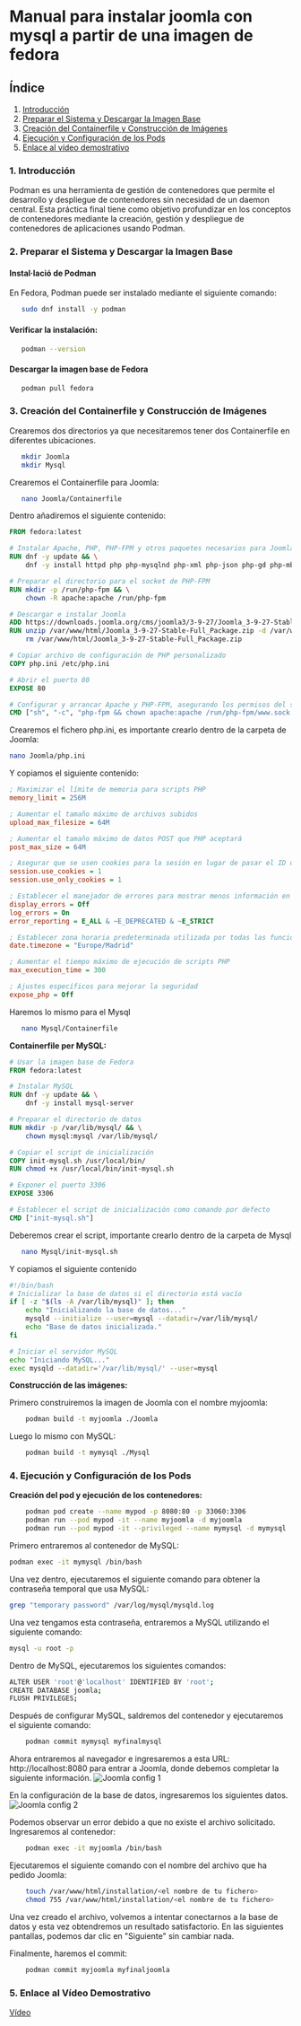 # Manual para instalar joomla con mysql a partir de una imagen de fedora

## Índice
1. [Introducción](#1-Introducción)
2. [Preparar el Sistema y Descargar la Imagen Base](#2-preparar-el-sistema-y-descargar-la-imagen-base)
3. [Creación del Containerfile y Construcción de Imágenes](#3-creación-del-containerfile-y-construcción-de-imágenes)
4. [Ejecución y Configuración de los Pods](#4-ejecución-y-configuración-de-los-pods)
5. [Enlace al vídeo demostrativo](#5-enlace-al-vídeo-demostrativo)

### 1. Introducción

Podman es una herramienta de gestión de contenedores que permite el desarrollo y despliegue de contenedores sin necesidad de un daemon central. Esta práctica final tiene como objetivo profundizar en los conceptos de contenedores mediante la creación, gestión y despliegue de contenedores de aplicaciones usando Podman.

### 2. Preparar el Sistema y Descargar la Imagen Base

#### Instal·lació de Podman
En Fedora, Podman puede ser instalado mediante el siguiente comando:

```bash
   sudo dnf install -y podman
```

#### Verificar la instalación:

```bash
   podman --version
```

#### Descargar la imagen base de Fedora
```bash
   podman pull fedora
```

### 3. Creación del Containerfile y Construcción de Imágenes

Crearemos dos directorios ya que necesitaremos tener dos Containerfile en diferentes ubicaciones.

```bash
   mkdir Joomla
   mkdir Mysql
```

Crearemos el Containerfile para Joomla:
```bash
   nano Joomla/Containerfile
```

Dentro añadiremos el siguiente contenido:

```Dockerfile
FROM fedora:latest

# Instalar Apache, PHP, PHP-FPM y otros paquetes necesarios para Joomla
RUN dnf -y update && \
    dnf -y install httpd php php-mysqlnd php-xml php-json php-gd php-mbstring php-fpm unzip

# Preparar el directorio para el socket de PHP-FPM
RUN mkdir -p /run/php-fpm && \
    chown -R apache:apache /run/php-fpm

# Descargar e instalar Joomla
ADD https://downloads.joomla.org/cms/joomla3/3-9-27/Joomla_3-9-27-Stable-Full_Package.zip /var/www/html/
RUN unzip /var/www/html/Joomla_3-9-27-Stable-Full_Package.zip -d /var/www/html/ && \
    rm /var/www/html/Joomla_3-9-27-Stable-Full_Package.zip

# Copiar archivo de configuración de PHP personalizado
COPY php.ini /etc/php.ini

# Abrir el puerto 80
EXPOSE 80

# Configurar y arrancar Apache y PHP-FPM, asegurando los permisos del socket
CMD ["sh", "-c", "php-fpm && chown apache:apache /run/php-fpm/www.sock && chmod 660 /run/php-fpm/www.sock && /usr/sbin/httpd -D FOREGROUND"]
```

Crearemos el fichero php.ini, es importante crearlo dentro de la carpeta de Joomla:
```bash
nano Joomla/php.ini
```

Y copiamos el siguiente contenido:

```ini
; Maximizar el límite de memoria para scripts PHP
memory_limit = 256M

; Aumentar el tamaño máximo de archivos subidos
upload_max_filesize = 64M

; Aumentar el tamaño máximo de datos POST que PHP aceptará
post_max_size = 64M

; Asegurar que se usen cookies para la sesión en lugar de pasar el ID de la sesión en la URL
session.use_cookies = 1
session.use_only_cookies = 1

; Establecer el manejador de errores para mostrar menos información en producción
display_errors = Off
log_errors = On
error_reporting = E_ALL & ~E_DEPRECATED & ~E_STRICT

; Establecer zona horaria predeterminada utilizada por todas las funciones de fecha/hora
date.timezone = "Europe/Madrid"

; Aumentar el tiempo máximo de ejecución de scripts PHP
max_execution_time = 300

; Ajustes específicos para mejorar la seguridad
expose_php = Off
```


Haremos lo mismo para el Mysql
```bash
   nano Mysql/Containerfile
```
**Containerfile per MySQL:**
```Dockerfile
# Usar la imagen base de Fedora
FROM fedora:latest

# Instalar MySQL
RUN dnf -y update && \
    dnf -y install mysql-server

# Preparar el directorio de datos
RUN mkdir -p /var/lib/mysql/ && \
    chown mysql:mysql /var/lib/mysql/

# Copiar el script de inicialización
COPY init-mysql.sh /usr/local/bin/
RUN chmod +x /usr/local/bin/init-mysql.sh

# Exponer el puerto 3306
EXPOSE 3306

# Establecer el script de inicialización como comando por defecto
CMD ["init-mysql.sh"]
```

Deberemos crear el script, importante crearlo dentro de la carpeta de Mysql
```bash
   nano Mysql/init-mysql.sh
```

Y copiamos el siguiente contenido
```sh
#!/bin/bash
# Inicializar la base de datos si el directorio está vacío
if [ -z "$(ls -A /var/lib/mysql)" ]; then
    echo "Inicializando la base de datos..."
    mysqld --initialize --user=mysql --datadir=/var/lib/mysql/
    echo "Base de datos inicializada."
fi

# Iniciar el servidor MySQL
echo "Iniciando MySQL..."
exec mysqld --datadir='/var/lib/mysql/' --user=mysql
```

**Construcción de las imágenes:**

Primero construiremos la imagen de Joomla con el nombre myjoomla:
```bash
    podman build -t myjoomla ./Joomla
```
Luego lo mismo con MySQL:
```bash
    podman build -t mymysql ./Mysql
```

### 4. Ejecución y Configuración de los Pods

**Creación del pod y ejecución de los contenedores:**

```bash
    podman pod create --name mypod -p 8080:80 -p 33060:3306
    podman run --pod mypod -it --name myjoomla -d myjoomla
    podman run --pod mypod -it --privileged --name mymysql -d mymysql
```

Primero entraremos al contenedor de MySQL:

```bash
podman exec -it mymysql /bin/bash
```

Una vez dentro, ejecutaremos el siguiente comando para obtener la contraseña temporal que usa MySQL:
```bash
grep "temporary password" /var/log/mysql/mysqld.log 
```

Una vez tengamos esta contraseña, entraremos a MySQL utilizando el siguiente comando:
```bash
mysql -u root -p
```

Dentro de MySQL, ejecutaremos los siguientes comandos:
```bash
ALTER USER 'root'@'localhost' IDENTIFIED BY 'root';
CREATE DATABASE joomla;
FLUSH PRIVILEGES;
```

Después de configurar MySQL, saldremos del contenedor y ejecutaremos el siguiente comando:
```bash
    podman commit mymysql myfinalmysql
```

Ahora entraremos al navegador e ingresaremos a esta URL: http://localhost:8080 para entrar a Joomla, donde debemos completar la siguiente información.
![Joomla config 1](./joomla1.PNG)

En la configuración de la base de datos, ingresaremos los siguientes datos.
![Joomla config 2](./joomla2.PNG)

Podemos observar un error debido a que no existe el archivo solicitado. Ingresaremos al contenedor:
```bash
    podman exec -it myjoomla /bin/bash
```
Ejecutaremos el siguiente comando con el nombre del archivo que ha pedido Joomla:

```bash
    touch /var/www/html/installation/<el nombre de tu fichero>
    chmod 755 /var/www/html/installation/<el nombre de tu fichero>
```

Una vez creado el archivo, volvemos a intentar conectarnos a la base de datos y esta vez obtendremos un resultado satisfactorio. En las siguientes pantallas, podemos dar clic en "Siguiente" sin cambiar nada.

Finalmente, haremos el commit:
```bash
    podman commit myjoomla myfinaljoomla
```

### 5. Enlace al Vídeo Demostrativo

[Vídeo](https://drive.google.com/file/d/1Cl0g8hUpG0AJFbxgtM9gM8166Udmo9bU/view?usp=sharing)

